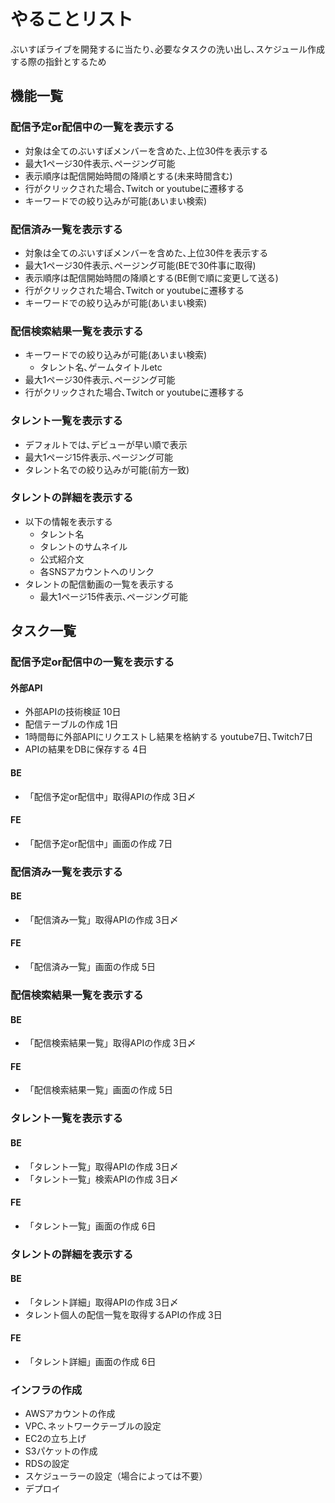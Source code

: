 # やることリスト

ぶいすぽライブを開発するに当たり､必要なタスクの洗い出し､スケジュール作成する際の指針とするため

## 機能一覧

### 配信予定or配信中の一覧を表示する

- 対象は全てのぶいすぽメンバーを含めた､上位30件を表示する
- 最大1ページ30件表示､ページング可能
- 表示順序は配信開始時間の降順とする(未来時間含む)
- 行がクリックされた場合､Twitch or youtubeに遷移する
- キーワードでの絞り込みが可能(あいまい検索)

### 配信済み一覧を表示する

- 対象は全てのぶいすぽメンバーを含めた､上位30件を表示する
- 最大1ページ30件表示､ページング可能(BEで30件事に取得)
- 表示順序は配信開始時間の降順とする(BE側で順に変更して送る)
- 行がクリックされた場合､Twitch or youtubeに遷移する
- キーワードでの絞り込みが可能(あいまい検索)

### 配信検索結果一覧を表示する

- キーワードでの絞り込みが可能(あいまい検索)
  - タレント名､ゲームタイトルetc
- 最大1ページ30件表示､ページング可能
- 行がクリックされた場合､Twitch or youtubeに遷移する

### タレント一覧を表示する

- デフォルトでは､デビューが早い順で表示
- 最大1ページ15件表示､ページング可能
- タレント名での絞り込みが可能(前方一致)

### タレントの詳細を表示する

- 以下の情報を表示する
  - タレント名
  - タレントのサムネイル
  - 公式紹介文
  - 各SNSアカウントへのリンク
- タレントの配信動画の一覧を表示する
  - 最大1ページ15件表示､ページング可能

## タスク一覧

### 配信予定or配信中の一覧を表示する

#### 外部API

- 外部APIの技術検証 10日
- 配信テーブルの作成 1日
- 1時間毎に外部APIにリクエストし結果を格納する youtube7日､Twitch7日
- APIの結果をDBに保存する 4日

#### BE

- 「配信予定or配信中」取得APIの作成 3日〆

#### FE

- 「配信予定or配信中」画面の作成 7日

### 配信済み一覧を表示する

#### BE

- 「配信済み一覧」取得APIの作成 3日〆

#### FE

- 「配信済み一覧」画面の作成 5日

### 配信検索結果一覧を表示する

#### BE

- 「配信検索結果一覧」取得APIの作成 3日〆

#### FE

- 「配信検索結果一覧」画面の作成 5日

### タレント一覧を表示する

#### BE

- 「タレント一覧」取得APIの作成 3日〆
- 「タレント一覧」検索APIの作成 3日〆

#### FE

- 「タレント一覧」画面の作成 6日

### タレントの詳細を表示する

#### BE

- 「タレント詳細」取得APIの作成 3日〆
- タレント個人の配信一覧を取得するAPIの作成 3日

#### FE

- 「タレント詳細」画面の作成 6日

### インフラの作成

- AWSアカウントの作成
- VPC､ネットワークテーブルの設定
- EC2の立ち上げ
- S3パケットの作成
- RDSの設定
- スケジューラーの設定（場合によっては不要）
- デプロイ
